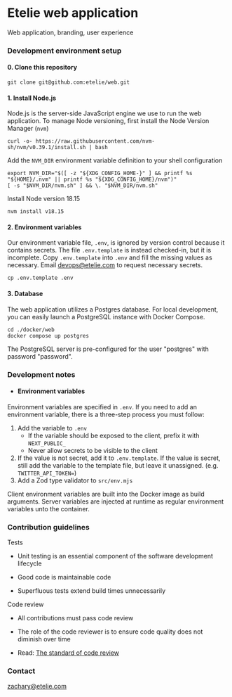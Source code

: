 # Etelie web application

Web application, branding, user experience

### Development environment setup

#### 0. Clone this repository

    git clone git@github.com:etelie/web.git

#### 1. Install Node.js

Node.js is the server-side JavaScript engine we use to run the web application. To manage Node versioning, first install the Node Version Manager (`nvm`)

    curl -o- https://raw.githubusercontent.com/nvm-sh/nvm/v0.39.1/install.sh | bash

Add the `NVM_DIR` environment variable definition to your shell configuration

    export NVM_DIR="$([ -z "${XDG_CONFIG_HOME-}" ] && printf %s "${HOME}/.nvm" || printf %s "${XDG_CONFIG_HOME}/nvm")"
    [ -s "$NVM_DIR/nvm.sh" ] && \. "$NVM_DIR/nvm.sh"

Install Node version 18.15

    nvm install v18.15

#### 2. Environment variables

Our environment variable file, `.env`, is ignored by version control because it contains secrets. The file `.env.template` is instead checked-in, but it is incomplete. Copy `.env.template` into `.env` and fill the missing values as necessary. Email devops@etelie.com to request necessary secrets.

    cp .env.template .env

#### 3. Database

The web application utilizes a Postgres database. For local development, you can easily launch a PostgreSQL instance with Docker Compose.

    cd ./docker/web
    docker compose up postgres

The PostgreSQL server is pre-configured for the user "postgres" with password "password".

### Development notes

- #### Environment variables

Environment variables are specified in `.env`. If you need to add an environment variable, there is a three-step process you must follow:

1. Add the variable to `.env`
    - If the variable should be exposed to the client, prefix it with `NEXT_PUBLIC_`
    - Never allow secrets to be visible to the client
2. If the value is not secret, add it to `.env.template`. If the value is secret, still add the variable to the template file, but leave it unassigned. (e.g. `TWITTER_API_TOKEN=`)
3. Add a Zod type validator to `src/env.mjs`

Client environment variables are built into the Docker image as build arguments. Server variables are injected at runtime as regular environment variables unto the container.

### Contribution guidelines

Tests

- Unit testing is an essential component of the software development lifecycle

- Good code is maintainable code

- Superfluous tests extend build times unnecessarily

Code review

- All contributions must pass code review

- The role of the code reviewer is to ensure code quality does not diminish over time

- Read: [The standard of code review](https://google.github.io/eng-practices/review/reviewer/standard.html)

### Contact

zachary@etelie.com


